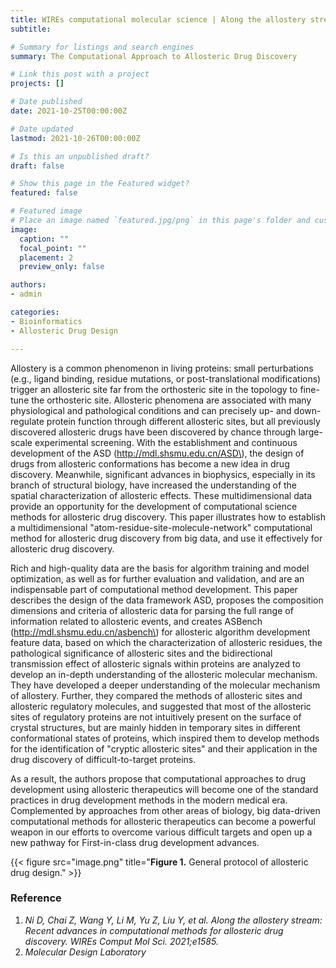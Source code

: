```yaml
---
title: WIREs computational molecular science | Along the allostery stream - Recent advances in computational methods for allosteric drug discovery
subtitle: 

# Summary for listings and search engines
summary: The Computational Approach to Allosteric Drug Discovery

# Link this post with a project
projects: []

# Date published
date: 2021-10-25T00:00:00Z

# Date updated
lastmod: 2021-10-26T00:00:00Z

# Is this an unpublished draft?
draft: false

# Show this page in the Featured widget?
featured: false

# Featured image
# Place an image named `featured.jpg/png` in this page's folder and customize its options here.
image:
  caption: ""
  focal_point: ""
  placement: 2
  preview_only: false

authors:
- admin

categories:
- Bioinformatics
- Allosteric Drug Design

---
```


Allostery is a common phenomenon in living proteins: small perturbations (e.g., ligand binding, residue mutations, or post-translational modifications) trigger an allosteric site far from the orthosteric site in the topology to fine-tune the orthosteric site. Allosteric phenomena are associated with many physiological and pathological conditions and can precisely up- and down-regulate protein function through different allosteric sites, but all previously discovered allosteric drugs have been discovered by chance through large-scale experimental screening. With the establishment and continuous development of the ASD (http://mdl.shsmu.edu.cn/ASD\), the design of drugs from allosteric conformations has become a new idea in drug discovery. Meanwhile, significant advances in biophysics, especially in its branch of structural biology, have increased the understanding of the spatial characterization of allosteric effects. These multidimensional data provide an opportunity for the development of computational science methods for allosteric drug discovery. This paper illustrates how to establish a multidimensional "atom-residue-site-molecule-network" computational method for allosteric drug discovery from big data, and use it effectively for allosteric drug discovery.

Rich and high-quality data are the basis for algorithm training and model optimization, as well as for further evaluation and validation, and are an indispensable part of computational method development. This paper describes the design of the data framework ASD, proposes the composition dimensions and criteria of allosteric data for parsing the full range of information related to allosteric events, and creates ASBench (http://mdl.shsmu.edu.cn/asbench\) for allosteric algorithm development feature data, based on which the characterization of allosteric residues, the pathological significance of allosteric sites and the bidirectional transmission effect of allosteric signals within proteins are analyzed to develop an in-depth understanding of the allosteric molecular mechanism. They have developed a deeper understanding of the molecular mechanism of allostery. Further, they compared the methods of allosteric sites and allosteric regulatory molecules, and suggested that most of the allosteric sites of regulatory proteins are not intuitively present on the surface of crystal structures, but are mainly hidden in temporary sites in different conformational states of proteins, which inspired them to develop methods for the identification of "cryptic allosteric sites" and their application in the drug discovery of difficult-to-target proteins. 

As a result, the authors propose that computational approaches to drug development using allosteric therapeutics will become one of the standard practices in drug development methods in the modern medical era. Complemented by approaches from other areas of biology, big data-driven computational methods for allosteric therapeutics can become a powerful weapon in our efforts to overcome various difficult targets and open up a new pathway for First-in-class drug development advances.

{{< figure src="image.png" title="**Figure 1.** General protocol of allosteric drug design." >}}


### Reference

1.	_Ni D, Chai Z, Wang Y, Li M, Yu Z, Liu Y, et al. Along the allostery stream: Recent advances in computational methods for allosteric drug discovery. WIREs Comput Mol Sci. 2021;e1585._
2.	_Molecular Design Laboratory_

